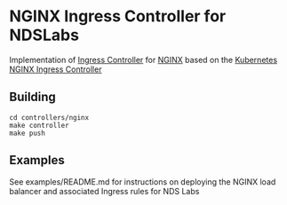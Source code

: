 # NGINX Ingress Controller for NDSLabs

Implementation of [Ingress Controller](https://github.com/kubernetes/contrib/tree/master/ingress/controllers)
for [NGINX](http://nginx.org/) based on the [Kubernetes NGINX Ingress Controller](https://github.com/kubernetes/contrib/tree/master/ingress/)

## Building

```
cd controllers/nginx
make controller
make push
```

## Examples
See examples/README.md for instructions on deploying the NGINX load balancer and associated Ingress rules for NDS Labs

